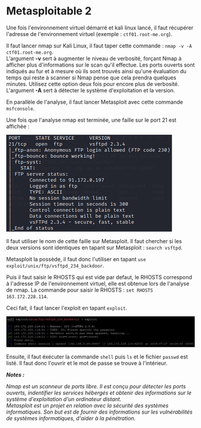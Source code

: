# Metasploitable 2


Une fois l'environnement virtuel démarré et kali linux lancé, il faut récupérer l'adresse de l'environnement virtuel (exemple : `ctf01.root-me.org`).

Il faut lancer nmap sur Kali Linux, il faut taper cette commande : `nmap -v -A ctf01.root-me.org`.<br/>
L'argument **-v** sert à augmenter le niveau de verbosité, forçant Nmap à afficher plus d'informations sur le scan qu'il effectue. Les ports ouverts sont indiqués au fur et à mesure où ils sont trouvés ainsi qu'une évaluation du temps qui reste à scanner si Nmap pense que cela prendra quelques minutes. Utilisez cette option deux fois pour encore plus de verbosité.<br/>
L'argument **-A** sert à détecter le système d'exploitation et la version.

En parallèle de l'analyse, il faut lancer Metasploit avec cette commande `msfconsole`.

Une fois que l'analyse nmap est terminée, une faille sur le port 21 est affichée :

![Image de nmap](1.png)

Il faut utiliser le nom de cette faille sur Metasploit. Il faut chercher si les deux versions sont identiques en tapant sur Metasploit : `search vsftpd`.

Metasploit la possède, il faut donc l'utiliser en tapant `use exploit/unix/ftp/vsftpd_234_backdoor`.

Puis il faut saisir le RHOSTS qui est vide par defaut, le RHOSTS correspond à l'adresse IP de l'environnement virtuel, elle est obtenue lors de l'analyse de nmap. La commande pour saisir le RHOSTS : `set RHOSTS 163.172.228.114`.

Ceci fait, il faut lancer l'exploit en tapant `exploit`.

![Image de metasploit](2.png)

Ensuite, il faut éxécuter la commande `shell` puis `ls` et le fichier `passwd` est listé. Il faut donc l'ouvrir et le mot de passe se trouve à l'intérieur.

**_Notes :_**

*Nmap est un scanneur de ports libre. Il est conçu pour détecter les ports ouverts, indentifier les services hébergés et obtenir des informations sur le système d'exploitation d'un ordinateur distant.*<br>
*Metasploit est un projet en relation avec la sécurité des systèmes informatiques. Son but est de fournir des informations sur les vulnérabilités de systèmes informatiques, d'aider à la pénétration.*